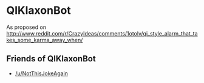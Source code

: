 # QIKlaxonBot

As proposed on http://www.reddit.com/r/CrazyIdeas/comments/1otolv/qi_style_alarm_that_takes_some_karma_away_when/

## Friends of QIKlaxonBot

- [/u/NotThisJokeAgain](http://www.reddit.com/user/NotThisJokeAgain)
